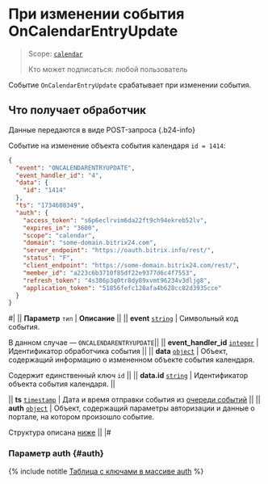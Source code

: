 # При изменении события OnCalendarEntryUpdate

> Scope: [`calendar`](../../scopes/permissions.md)
>
> Кто может подписаться: любой пользователь

Событие `OnCalendarEntryUpdate` срабатывает при изменении события.

## Что получает обработчик

Данные передаются в виде POST-запроса {.b24-info}

Событие на изменение объекта события календаря `id = 1414`:

```json
{
  "event": "ONCALENDARENTRYUPDATE",
  "event_handler_id": "4",
  "data": {
    "id": "1414"
  },
  "ts": "1734608349",
  "auth": {
    "access_token": "s6p6eclrvim6da22ft9ch94ekreb52lv",
    "expires_in": "3600",
    "scope": "calendar",
    "domain": "some-domain.bitrix24.com",
    "server_endpoint": "https://oauth.bitrix.info/rest/",
    "status": "F",
    "client_endpoint": "https://some-domain.bitrix24.com/rest/",
    "member_id": "a223c6b3710f85df22e9377d6c4f7553",
    "refresh_token": "4s386p3q0tr8dy89xvmt96234v3dljg8",
    "application_token": "51856fefc120afa4b628cc82d3935cce"
  }
}
```

#|
|| **Параметр**
`тип` | **Описание** ||
|| **event**
[`string`][1] | Символьный код события.

В данном случае — `ONCALENDARENTRYUPDATE`||
|| **event_handler_id**
[`integer`][1] | Идентификатор обработчика события ||
|| **data**
[`object`][1] | Объект, содержащий информацию о измененном объекте события календаря.

Содержит единственный ключ `id` ||
|| **data.id**
[`string`][1] | Идентификатор объекта события календаря. ||

|| **ts**
[`timestamp`][1] | Дата и время отправки события из [очереди событий](../../events/index.md) ||
|| **auth**
[`object`][1] | Объект, содержащий параметры авторизации и данные о портале, на котором произошло событие.

Структура описана [ниже](#auth) ||
|#

### Параметр auth {#auth}

{% include notitle [Таблица с ключами в массиве auth](../../../_includes/auth-params-in-events.md) %}

[1]: ../../data-types.md
